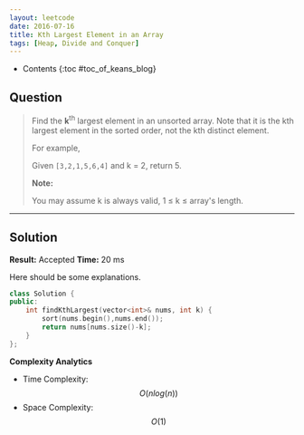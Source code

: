```yaml
---
layout: leetcode
date: 2016-07-16
title: Kth Largest Element in an Array
tags: [Heap, Divide and Conquer]
---
```


* Contents
{:toc #toc_of_keans_blog}

## Question

> Find the **k**<sup>th</sup> largest element in an unsorted array. Note that it is the kth largest element in the sorted order, not the kth distinct element.
>
>For example,
>
>Given ``[3,2,1,5,6,4]`` and k = 2, return 5.
>
>**Note:**
>
>You may assume k is always valid, 1 ≤ k ≤ array's length.
>
>     

***

## Solution

**Result:** Accepted **Time:** 20 ms

Here should be some explanations.

```cpp
class Solution {
public:
    int findKthLargest(vector<int>& nums, int k) {
        sort(nums.begin(),nums.end());
        return nums[nums.size()-k];
    }
};
```

**Complexity Analytics**

- Time Complexity: $$O(nlog(n))$$
- Space Complexity: $$O(1)$$
